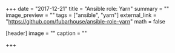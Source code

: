 +++
date = "2017-12-21"
title = "Ansible role: Yarn"
summary = ""
image_preview = ""
tags = ["ansible", "yarn"]
external_link = "https://github.com/fubarhouse/ansible-role-yarn"
math = false

[header]
image = ""
caption = ""

+++
